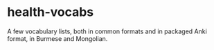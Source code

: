 # health-vocabs
A few vocabulary lists, both in common formats and in packaged Anki format, in Burmese and Mongolian.
